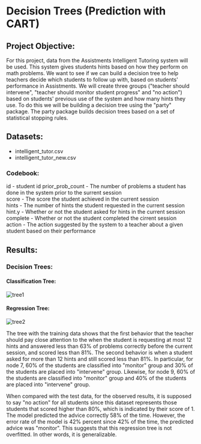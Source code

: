 # Decision Trees (Prediction with CART)

## Project Objective:

For this project, data from the Assistments Intelligent Tutoring system will be used. This system gives students hints based on how they perform on math problems. We want to see if we can build a decision tree to help teachers decide which students to follow up with, based on students' performance in Assistments. We will create three groups ("teacher should intervene", "teacher should monitor student progress" and "no action") based on students' previous use of the system and how many hints they use. To do this we will be building a decision tree using the "party" package. The party package builds decision trees based on a set of statistical stopping rules.

## Datasets:

  * intelligent_tutor.csv
  * intelligent_tutor_new.csv

### Codebook:

id - student id
prior_prob_count - The number of problems a student has done in the system prior to the surrent session  
score - The score the student achieved in the current session  
hints - The number of hints the student requested in the current session  
hint.y - Whether or not the student asked for hints in the current session  
complete - Whether or not the student completed the cirrent session  
action - The action suggested by the system to a teacher about a given student based on their performance

## Results:

### Decision Trees:

#### Classification Tree:

![tree1](https://github.com/lizarova777/assignment5/blob/master/tree-1.png)

#### Regression Tree:

![tree2](https://github.com/lizarova777/assignment5/blob/master/Score_Tree.png)

The tree with the training data shows that the first behavior that the teacher should pay close attention to the when the student is requesting at most 12 hints and answered less than 63% of problems correctly before the current session, and scored less than 81%. The second behavior is when a student asked for more than 12 hints and still scored less than 81%. In particular, for node 7, 60% of the students are classified into "monitor" group and 30% of the students are placed into "intervene" group. Likewise, for node 9, 60% of the students are classified into "monitor" group and 40% of the students are placed into "intervene" group. 

When compared with the test data, for the observed results, it is supposed to say "no action" for all students since this dataset represents those students that scored higher than 80%, which is indicated by their score of 1. The model predicted the advice correctly 58% of the time. However, the error rate of the model is 42% percent since 42% of the time, the predicted advice was "monitor". This suggests that this regression tree is not overfitted. In other words, it is generalizable.  



